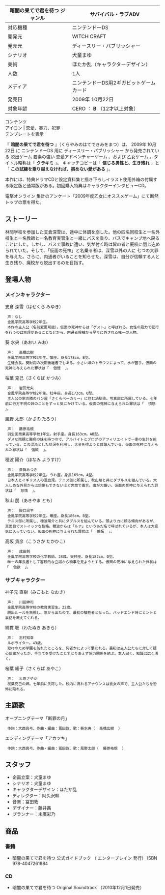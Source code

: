 暗闇の果てで君を待つ  ジャンル  |  サバイバル・ラブADV   
---|---  
対応機種  |  ニンテンドーDS   
開発元  |  WITCH CRAFT   
発売元  |  ディースリー・パブリッシャー   
シナリオ  |  犬童まゆ   
美術  |  ほたか乱（キャラクターデザイン）   
人数  |  1人   
メディア  |  ニンテンドーDS用2ギガビットゲームカード   
発売日  |  2009年  10月22日   
対象年齢  |  CERO  ：  **B** （12才以上対象）   
コンテンツ  
アイコン  |  恋愛、暴力、犯罪   
テンプレートを表示  
  
『 **暗闇の果てで君を待つ** 』（くらやみのはてできみをまつ）は、  2009年  10月22日  に  ニンテンドーDS  用に
ディースリー・パブリッシャー  から発売されている  脱出ゲーム  要素の強い  恋愛アドベンチャーゲーム  、および  乙女ゲーム  。タイトル略称は「
**クラキミ** 」。    キャッチコピーは「 **信じる男性と、生き残れ** 」と「 **この試練を乗り越えなければ、掴めない愛がある** 」。

本作には、特典ドラマCDと設定資料集と描き下ろしイラスト使用外箱の付属する限定版と通常版がある。初回購入特典はキャラクターインタビューCD。

電撃オンライン  集計のアンケート「2009年度乙女にオススメゲーム」にて断然トップの票を得た。  

##  ストーリー  

林間学校を参加した支倉深雪は、途中に体調を崩した。他の四名同校生と一名外校生と一名教師と一名教育実習生と一緒にバスを乗り、バスでキャンプ地へ戻ることにした。しかし、バスで事故に遭い、気が付く時は皆の者と廃校に閉じ込められていた。そして、「仮面の死神」と名乗る者は、深雪以外の人に
七つの大罪  を与えた。さらに、内通者がいることを知らせた。深雪は、自分が信頼する人と生き残り、廃校から脱出するのを目指す。

##  登場人物  

###  メインキャラクター  

支倉 深雪（はせくら みゆき）

     声：なし 
     金鳳学院高等学校2年生。 
     本作の主人公（名前変更可能）。仮面の死神からは「ゲスト」と呼ばれる。女性の筋力で犯行を行うのは無理があることなどから、内通者候補から早々に外される唯一の人物。 
葵 水央（あおい みお）

     声：  高橋広樹 
     金鳳学院高等学校3年生。蟹座。身長178cm。B型。 
     生徒会長。葵財閥の次期後継者でもある。小さい頃のトラウマによって、水が苦手。仮面の死神に与えられた罪状は「  傲慢  」。 
桜葉 克己（さくらば かつみ）

     声：  岩田光央 
     金鳳学院高等学校2年生。牡牛座。身長173cm。O型。 
     主人公の家の隣のパン屋「さくらベーカリー」に住む幼馴染。写真部に所属している。七年前に行方不明の姉のことをずっと気にかけている。仮面の死神に与えられた罪状は「  憤怒  」。 
風野 太郎（かざの たろう）

     声：  藤原祐規 
     羽生田商業高等学校1年生。射手座。身長163cm。AB型。 
     ダメな両親と難病の妹を持つので、アルバイトとブログのアフィリエイトで一家の生計を担っている。この混沌とした状況を利用し、大金を得ようと目論んでいる。仮面の死神に与えられた罪状は「  強欲  」。 
穂波 陽介（ほなみ ようすけ）

     声：  斎賀みつき 
     金鳳学院高等学校2年生。うお座。身長169cm。A型。 
     日本人とイギリス人の混血児。テニス部に所属し、秋山朋と共にダブルスを組んでいる。大人しめな外見からは想像もできないほど奔放で毒舌。虫が大嫌い。仮面の死神に与えられた罪状は「  怠惰  」。 
秋山 朋（あきやま とも）

     声：  阪口周平 
     金鳳学院高等学校2年生。蠍座。身長186cm。B型。 
     テニス部に所属し、穂波陽介と共にダブルスを組んでいる。頭より力に頼る傾向があるが、真面目でストイックな性格。穂波からは「ルナ」というあだ名で呼ばれているが、本人は大変気に入っていない。仮面の死神に与えられた罪状は「  嫉妬  」。 
高坂 貴彦（こうさか たかひこ）

     声：  成田剣 
     金鳳学院高等学校の化学教師。28歳。天秤座。身長182cm。O型。 
     唯一の年長者として客観的な立場から物事を見ようとする。仮面の死神に与えられた罪状は「  色欲  」。 

###  サブキャラクター  

神子元 直樹（みこもと なおき）

     声：  川田紳司 
     金鳳学院高等学校の教育実習生。22歳。 
     脱出ルールを無視し、窓から出たので、最初の犠牲者となった。バッドエンド時にヒントと裏話を教えてくれる。 
綿貫 聡（わたぬき あきら）

     声：  志村知幸 
     ルポライター。43歳。 
     取材のため学園を訪れたところを、何者かによって撃たれる。最初は主人公たちに対して疑心暗鬼だったが、手当てを受けたことでとりあえず協力関係を結ぶ。本人曰く、知識は広く浅く。 
桜葉 綾子（さくらば あやこ）

     声：  大原さやか 
     桜葉克己の姉。七年前に失踪した。校内に流れるアナウンスは彼女の声で、主人公たちを恐怖に陥れる。 

##  主題歌  

オープニングテーマ「断罪の月」

     作詞：大西真弓、作曲・編曲：冨田敦、歌：葵水央（  高橋広樹  ） 
エンディングテーマ「アカツキ」

     作詞：大西真弓、作曲・編曲：冨田敦、歌：風野太郎（  藤原祐規  ） 

##  スタッフ  

  * 企画立案：犬童まゆ 
  * シナリオ：犬童まゆ 
  * キャラクターデザイン：ほたか乱 
  * ディレクター：阿久沢幹 
  * 音楽：冨田敦 
  * デザイナー：藤井茜 
  * プランナー：末廣彩乃 

##  商品  

###  書籍  

  * 暗闇の果てで君を待つ 公式ガイドブック （  エンターブレイン  発行）  ISBN 978-4047261884 

###  CD  

  * 暗闇の果てで君を待つ Original Soundtrack （2010年12月1日発売） 

